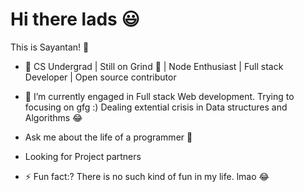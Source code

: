 # Hi there lads 😃
This is Sayantan! 🤙

- 🔭 CS Undergrad | Still on Grind :slightly_smiling_face: | Node Enthusiast | Full stack Developer | Open source contributor

- 🌱 I’m currently engaged in  Full stack Web development. Trying to focusing  on gfg :) Dealing  extential crisis in Data structures and Algorithms 😂


-  Ask me about the life of a programmer :slightly_smiling_face:
  
-  Looking for Project partners
  
- ⚡ Fun fact:? There is no such kind of fun in my life. lmao 😂

